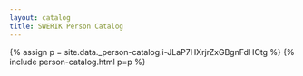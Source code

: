 ```yaml
---
layout: catalog
title: SWERIK Person Catalog
---
```

{% assign p = site.data._person-catalog.i-JLaP7HXrjrZxGBgnFdHCtg %}
{% include person-catalog.html p=p %}

